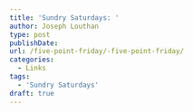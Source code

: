 ```yaml
---
title: 'Sundry Saturdays: '
author: Joseph Louthan
type: post
publishDate: 
url: /five-point-friday/-five-point-friday/
categories:
  - Links
tags:
  - 'Sundry Saturdays'
draft: true
---
```

